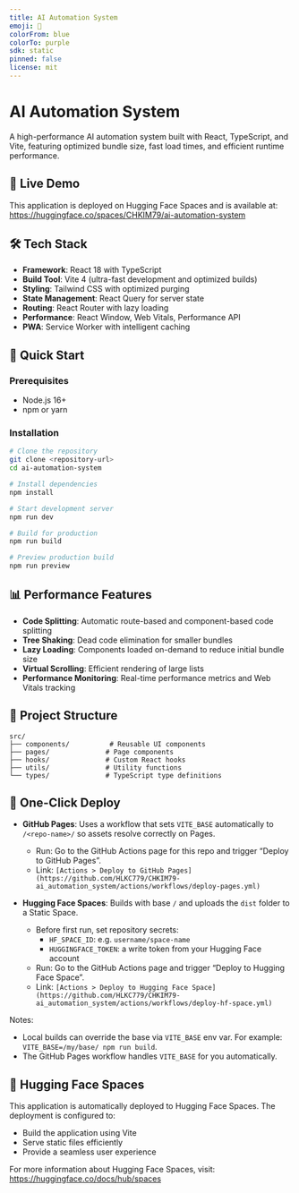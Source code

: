 ```yaml
---
title: AI Automation System
emoji: 🤖
colorFrom: blue
colorTo: purple
sdk: static
pinned: false
license: mit
---
```


# AI Automation System

A high-performance AI automation system built with React, TypeScript, and Vite, featuring optimized bundle size, fast load times, and efficient runtime performance.

## 🚀 Live Demo

This application is deployed on Hugging Face Spaces and is available at: https://huggingface.co/spaces/CHKIM79/ai-automation-system

## 🛠️ Tech Stack

- **Framework**: React 18 with TypeScript
- **Build Tool**: Vite 4 (ultra-fast development and optimized builds)
- **Styling**: Tailwind CSS with optimized purging
- **State Management**: React Query for server state
- **Routing**: React Router with lazy loading
- **Performance**: React Window, Web Vitals, Performance API
- **PWA**: Service Worker with intelligent caching

## 🚀 Quick Start

### Prerequisites
- Node.js 16+ 
- npm or yarn

### Installation
```bash
# Clone the repository
git clone <repository-url>
cd ai-automation-system

# Install dependencies
npm install

# Start development server
npm run dev

# Build for production
npm run build

# Preview production build
npm run preview
```

## 📊 Performance Features

- **Code Splitting**: Automatic route-based and component-based code splitting
- **Tree Shaking**: Dead code elimination for smaller bundles
- **Lazy Loading**: Components loaded on-demand to reduce initial bundle size
- **Virtual Scrolling**: Efficient rendering of large lists
- **Performance Monitoring**: Real-time performance metrics and Web Vitals tracking

## 📁 Project Structure

```
src/
├── components/          # Reusable UI components
├── pages/              # Page components
├── hooks/              # Custom React hooks
├── utils/              # Utility functions
└── types/              # TypeScript type definitions
```

## 🚀 One-Click Deploy

- **GitHub Pages**: Uses a workflow that sets `VITE_BASE` automatically to `/<repo-name>/` so assets resolve correctly on Pages.
  - Run: Go to the GitHub Actions page for this repo and trigger “Deploy to GitHub Pages”.
  - Link: `[Actions > Deploy to GitHub Pages](https://github.com/HLKC779/CHKIM79-ai_automation_system/actions/workflows/deploy-pages.yml)`

- **Hugging Face Spaces**: Builds with base `/` and uploads the `dist` folder to a Static Space.
  - Before first run, set repository secrets:
    - `HF_SPACE_ID`: e.g. `username/space-name`
    - `HUGGINGFACE_TOKEN`: a write token from your Hugging Face account
  - Run: Go to the GitHub Actions page and trigger “Deploy to Hugging Face Space”.
  - Link: `[Actions > Deploy to Hugging Face Space](https://github.com/HLKC779/CHKIM79-ai_automation_system/actions/workflows/deploy-hf-space.yml)`

Notes:
- Local builds can override the base via `VITE_BASE` env var. For example: `VITE_BASE=/my/base/ npm run build`.
- The GitHub Pages workflow handles `VITE_BASE` for you automatically.

## 🤗 Hugging Face Spaces

This application is automatically deployed to Hugging Face Spaces. The deployment is configured to:
- Build the application using Vite
- Serve static files efficiently
- Provide a seamless user experience

For more information about Hugging Face Spaces, visit: https://huggingface.co/docs/hub/spaces